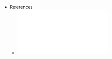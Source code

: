 - References
    - ![The 7 Habits of Highly Effective People - Stephen R Covey.pdf](../assets/The_7_Habits_of_Highly_Effective_People_-_Stephen_R_Covey_1684662090198_0.pdf)
